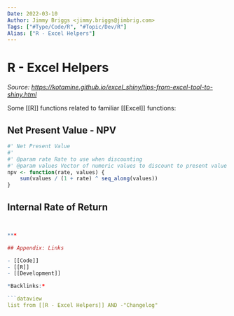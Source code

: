 ```yaml
---
Date: 2022-03-10
Author: Jimmy Briggs <jimmy.briggs@jimbrig.com>
Tags: ["#Type/Code/R", "#Topic/Dev/R"]
Alias: ["R - Excel Helpers"]
---
```


# R - Excel Helpers

*Source: https://kotamine.github.io/excel_shiny/tips-from-excel-tool-to-shiny.html*

Some [[R]] functions related to familiar [[Excel]] functions:

## Net Present Value - NPV

```R
#' Net Present Value
#' 
#' @param rate Rate to use when discounting
#' @param values Vector of numeric values to discount to present value
npv <- function(rate, values) {
    sum(values / (1 + rate) ^ seq_along(values))
}
```

## Internal Rate of Return

```R


***

## Appendix: Links

- [[Code]]
- [[R]]
- [[Development]]

*Backlinks:*

```dataview
list from [[R - Excel Helpers]] AND -"Changelog"
```